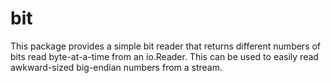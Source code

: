 bit
======

This package provides a simple bit reader that returns different
numbers of bits read byte-at-a-time from an io.Reader. This can be
used to easily read awkward-sized big-endian numbers from a stream.
